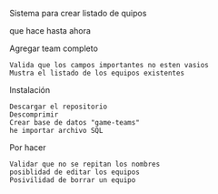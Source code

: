 Sistema para crear listado de quipos

que hace hasta ahora

Agregar team completo

    Valida que los campos importantes no esten vasios
    Mustra el listado de los equipos existentes

Instalación 

    Descargar el repositorio
    Descomprimir
    Crear base de datos "game-teams"
    he importar archivo SQL

Por hacer

    Validar que no se repitan los nombres
    posiblidad de editar los equipos
    Posivilidad de borrar un equipo